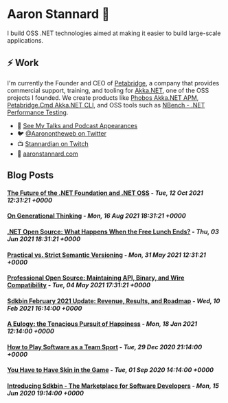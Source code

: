 # Aaron Stannard 👋

I build OSS .NET technologies aimed at making it easier to build large-scale applications. 

## ⚡ Work
I'm currently the Founder and CEO of [Petabridge](https://petabridge.com/), a company that provides commercial support, training, and tooling for [Akka.NET](https://getakka.net/), one of the OSS projects I founded. We create products like [Phobos Akka.NET APM](https://phobos.petabridge.com/), [Petabridge.Cmd Akka.NET CLI](https://cmd.petabridge.com/), and OSS tools such as [NBench - .NET Performance Testing](https://nbench.io/).

* 🔭 [See My Talks and Podcast Appearances](https://aaronstannard.com/talks/)
* :bird: [@Aaronontheweb on Twitter](https://twitter.com/Aaronontheweb)
* :tv: [Stannardian on Twitch](https://www.twitch.tv/stannardian)
* :bookmark_tabs:	[aaronstannard.com](https://aaronstannard.com/)

## Blog Posts
<!--START_SECTION:feed-->
#### [The Future of the .NET Foundation and .NET OSS](https:&#x2F;&#x2F;aaronstannard.com&#x2F;future-of-dotnet-foundation&#x2F;) - _Tue, 12 Oct 2021 12:31:21 +0000_
#### [On Generational Thinking](https:&#x2F;&#x2F;aaronstannard.com&#x2F;intergenerational-thinking&#x2F;) - _Mon, 16 Aug 2021 18:31:21 +0000_
#### [.NET Open Source: What Happens When the Free Lunch Ends?](https:&#x2F;&#x2F;aaronstannard.com&#x2F;dotnetoss-free-lunch-ends&#x2F;) - _Thu, 03 Jun 2021 18:31:21 +0000_
#### [Practical vs. Strict Semantic Versioning](https:&#x2F;&#x2F;aaronstannard.com&#x2F;oss-semver&#x2F;) - _Mon, 31 May 2021 12:31:21 +0000_
#### [Professional Open Source: Maintaining API, Binary, and Wire Compatibility](https:&#x2F;&#x2F;aaronstannard.com&#x2F;oss-compatibility-standards&#x2F;) - _Tue, 04 May 2021 17:31:21 +0000_
#### [Sdkbin February 2021 Update: Revenue, Results, and Roadmap](https:&#x2F;&#x2F;aaronstannard.com&#x2F;sdkbin-update-feb2021&#x2F;) - _Wed, 10 Feb 2021 16:14:00 +0000_
#### [A Eulogy: the Tenacious Pursuit of Happiness](https:&#x2F;&#x2F;aaronstannard.com&#x2F;eulogy-pursuit-happiness&#x2F;) - _Mon, 18 Jan 2021 12:14:00 +0000_
#### [How to Play Software as a Team Sport](https:&#x2F;&#x2F;aaronstannard.com&#x2F;software-team-sport&#x2F;) - _Tue, 29 Dec 2020 21:14:00 +0000_
#### [You Have to Have Skin in the Game](https:&#x2F;&#x2F;aaronstannard.com&#x2F;skin-in-the-game&#x2F;) - _Tue, 01 Sep 2020 14:14:00 +0000_
#### [Introducing Sdkbin - The Marketplace for Software Developers](https:&#x2F;&#x2F;aaronstannard.com&#x2F;sdkbin-marketplace&#x2F;) - _Mon, 15 Jun 2020 19:14:00 +0000_
<!--END_SECTION:feed-->
